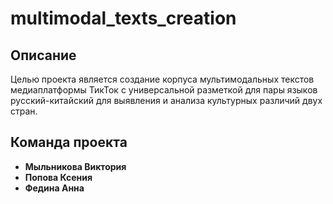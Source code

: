 # multimodal_texts_creation
## Описание
Целью проекта является создание корпуса мультимодальных текстов медиаплатформы ТикТок c универсальной разметкой для пары языков русский-китайский для выявления и анализа культурных различий двух стран. 

## Команда проекта
- **Мыльникова Виктория**
- **Попова Ксения**
- **Федина Анна**
